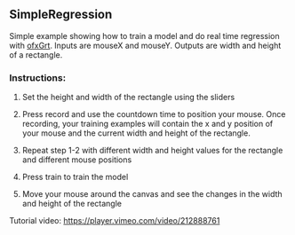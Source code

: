 ## SimpleRegression

 Simple example showing how to train a model and do real time regression with [ofxGrt](https://github.com/nickgillian/ofxGrt).
 Inputs are mouseX and mouseY. Outputs are width and height of a rectangle.
 
### Instructions:
1. Set the height and width of the rectangle using the sliders

2. Press record and use the countdown time to position your mouse. Once recording, your training examples will contain the x and y position of your mouse and the current width and height of the rectangle.

3. Repeat step 1-2 with different width and height values for the rectangle and different mouse positions

4. Press train to train the model

5. Move your mouse around the canvas and see the changes in the width and height of the rectangle

Tutorial video: https://player.vimeo.com/video/212888761 
